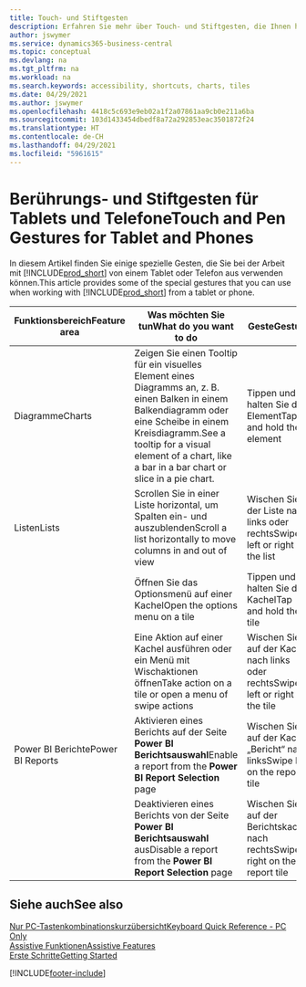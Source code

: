 ```yaml
---
title: Touch- und Stiftgesten
description: Erfahren Sie mehr über Touch- und Stiftgesten, die Ihnen helfen, effizient mit Ihren Daten von Tablets und Telefonen zu arbeiten.
author: jswymer
ms.service: dynamics365-business-central
ms.topic: conceptual
ms.devlang: na
ms.tgt_pltfrm: na
ms.workload: na
ms.search.keywords: accessibility, shortcuts, charts, tiles
ms.date: 04/29/2021
ms.author: jswymer
ms.openlocfilehash: 4418c5c693e9eb02a1f2a07861aa9cb0e211a6ba
ms.sourcegitcommit: 103d1433454dbedf8a72a292853eac3501872f24
ms.translationtype: HT
ms.contentlocale: de-CH
ms.lasthandoff: 04/29/2021
ms.locfileid: "5961615"
---
```

# <a name="touch-and-pen-gestures-for-tablet-and-phones"></a><span data-ttu-id="ec14d-103">Berührungs- und Stiftgesten für Tablets und Telefone</span><span class="sxs-lookup"><span data-stu-id="ec14d-103">Touch and Pen Gestures for Tablet and Phones</span></span> 

<span data-ttu-id="ec14d-104">In diesem Artikel finden Sie einige spezielle Gesten, die Sie bei der Arbeit mit [!INCLUDE[prod_short](includes/prod_short.md)] von einem Tablet oder Telefon aus verwenden können.</span><span class="sxs-lookup"><span data-stu-id="ec14d-104">This article provides some of the special gestures that you can use when working with [!INCLUDE[prod_short](includes/prod_short.md)] from a tablet or phone.</span></span>

|<span data-ttu-id="ec14d-105">Funktionsbereich</span><span class="sxs-lookup"><span data-stu-id="ec14d-105">Feature area</span></span>|<span data-ttu-id="ec14d-106">Was möchten Sie tun</span><span class="sxs-lookup"><span data-stu-id="ec14d-106">What do you want to do</span></span>|<span data-ttu-id="ec14d-107">Geste</span><span class="sxs-lookup"><span data-stu-id="ec14d-107">Gesture</span></span>|<span data-ttu-id="ec14d-108">Tablet-Unterstützung</span><span class="sxs-lookup"><span data-stu-id="ec14d-108">Tablet support</span></span>|<span data-ttu-id="ec14d-109">Telefon-Unterstützung</span><span class="sxs-lookup"><span data-stu-id="ec14d-109">Phone support</span></span>|
|------------|----------------------|-------|--------------|-------------|
|<span data-ttu-id="ec14d-110">Diagramme</span><span class="sxs-lookup"><span data-stu-id="ec14d-110">Charts</span></span>|<span data-ttu-id="ec14d-111">Zeigen Sie einen Tooltip für ein visuelles Element eines Diagramms an, z. B. einen Balken in einem Balkendiagramm oder eine Scheibe in einem Kreisdiagramm.</span><span class="sxs-lookup"><span data-stu-id="ec14d-111">See a tooltip for a visual element of a chart, like a bar in a bar chart or slice in a pie chart.</span></span>|<span data-ttu-id="ec14d-112">Tippen und halten Sie das Element</span><span class="sxs-lookup"><span data-stu-id="ec14d-112">Tap and hold the element</span></span>|<span data-ttu-id="ec14d-113">Ja</span><span class="sxs-lookup"><span data-stu-id="ec14d-113">Yes</span></span>|<span data-ttu-id="ec14d-114">Ja</span><span class="sxs-lookup"><span data-stu-id="ec14d-114">Yes</span></span>|
|<span data-ttu-id="ec14d-115">Listen</span><span class="sxs-lookup"><span data-stu-id="ec14d-115">Lists</span></span>|<span data-ttu-id="ec14d-116">Scrollen Sie in einer Liste horizontal, um Spalten ein- und auszublenden</span><span class="sxs-lookup"><span data-stu-id="ec14d-116">Scroll a list horizontally to move columns in and out of view</span></span>|<span data-ttu-id="ec14d-117">Wischen Sie in der Liste nach links oder rechts</span><span class="sxs-lookup"><span data-stu-id="ec14d-117">Swipe left or right on the list</span></span>|<span data-ttu-id="ec14d-118">Ja</span><span class="sxs-lookup"><span data-stu-id="ec14d-118">Yes</span></span>|<span data-ttu-id="ec14d-119">Nein</span><span class="sxs-lookup"><span data-stu-id="ec14d-119">No</span></span>|
||<span data-ttu-id="ec14d-120">Öffnen Sie das Optionsmenü auf einer Kachel</span><span class="sxs-lookup"><span data-stu-id="ec14d-120">Open the options menu on a tile</span></span>|<span data-ttu-id="ec14d-121">Tippen und halten Sie die Kachel</span><span class="sxs-lookup"><span data-stu-id="ec14d-121">Tap and hold the tile</span></span>|<span data-ttu-id="ec14d-122">Ja</span><span class="sxs-lookup"><span data-stu-id="ec14d-122">Yes</span></span>|<span data-ttu-id="ec14d-123">Ja</span><span class="sxs-lookup"><span data-stu-id="ec14d-123">Yes</span></span>|
||<span data-ttu-id="ec14d-124">Eine Aktion auf einer Kachel ausführen oder ein Menü mit Wischaktionen öffnen</span><span class="sxs-lookup"><span data-stu-id="ec14d-124">Take action on a tile or open a menu of swipe actions</span></span> |<span data-ttu-id="ec14d-125">Wischen Sie auf der Kachel nach links oder rechts</span><span class="sxs-lookup"><span data-stu-id="ec14d-125">Swipe left or right on the tile</span></span>|<span data-ttu-id="ec14d-126">Nein</span><span class="sxs-lookup"><span data-stu-id="ec14d-126">No</span></span>|<span data-ttu-id="ec14d-127">Ja</span><span class="sxs-lookup"><span data-stu-id="ec14d-127">Yes</span></span>|
|<span data-ttu-id="ec14d-128">Power BI Berichte</span><span class="sxs-lookup"><span data-stu-id="ec14d-128">Power BI Reports</span></span>|<span data-ttu-id="ec14d-129">Aktivieren eines Berichts auf der Seite **Power BI Berichtsauswahl**</span><span class="sxs-lookup"><span data-stu-id="ec14d-129">Enable a report from the **Power BI Report Selection** page</span></span> |<span data-ttu-id="ec14d-130">Wischen Sie auf der Kachel „Bericht“ nach links</span><span class="sxs-lookup"><span data-stu-id="ec14d-130">Swipe left on the report tile</span></span>|<span data-ttu-id="ec14d-131">Nein</span><span class="sxs-lookup"><span data-stu-id="ec14d-131">No</span></span>|<span data-ttu-id="ec14d-132">Ja</span><span class="sxs-lookup"><span data-stu-id="ec14d-132">Yes</span></span>|
||<span data-ttu-id="ec14d-133">Deaktivieren eines Berichts von der Seite **Power BI Berichtsauswahl** aus</span><span class="sxs-lookup"><span data-stu-id="ec14d-133">Disable a report from the **Power BI Report Selection** page</span></span> |<span data-ttu-id="ec14d-134">Wischen Sie auf der Berichtskachel nach rechts</span><span class="sxs-lookup"><span data-stu-id="ec14d-134">Swipe right on the report tile</span></span>|<span data-ttu-id="ec14d-135">Nein</span><span class="sxs-lookup"><span data-stu-id="ec14d-135">No</span></span>|<span data-ttu-id="ec14d-136">Ja</span><span class="sxs-lookup"><span data-stu-id="ec14d-136">Yes</span></span>|

<!-- ## Charts

Business Central built-in charts display useful information about business data and KPIs. You can get additional information about the data by using the tooltips that are available on top of the data. To access a tooltip, tap and hold or hover over the data.

-->

## <a name="see-also"></a><span data-ttu-id="ec14d-137">Siehe auch</span><span class="sxs-lookup"><span data-stu-id="ec14d-137">See also</span></span>

[<span data-ttu-id="ec14d-138">Nur PC-Tastenkombinationskurzübersicht</span><span class="sxs-lookup"><span data-stu-id="ec14d-138">Keyboard Quick Reference - PC Only</span></span>](keyboard-shortcuts-cheatsheet.md)  
[<span data-ttu-id="ec14d-139">Assistive Funktionen</span><span class="sxs-lookup"><span data-stu-id="ec14d-139">Assistive Features</span></span>](ui-accessibility.md)  
[<span data-ttu-id="ec14d-140">Erste Schritte</span><span class="sxs-lookup"><span data-stu-id="ec14d-140">Getting Started</span></span>](product-get-started.md)  

[!INCLUDE[footer-include](includes/footer-banner.md)]
